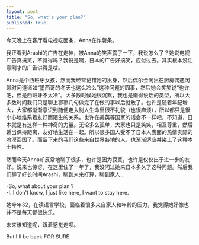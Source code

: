 ```yaml
---
layout: post
title: "So, what's your plan?"
published: true
---
```




今天晚上在客厅看电视吃面条，Anna在炸薯条。

我正看到Arashi的广告在走神，被Anna的笑声震了一下，我说怎么了？她说电视广告真搞笑，不觉得吗？我说是啊，日本的广告好搞笑，应付过去。其实根本没注意刚才的广告讲得是啥。

Anna是个西班牙女孩，然而我经常记错她的出身，然后偶尔会闹出在厨房偶遇闲聊时问道诸如“墨西哥的冬天也这么冷么”这种问题的囧事，然后她会笑笑说“也许吧，但是西班牙不太冷”。大多数时候她很沉默，我也是懒得说话的类型，所以大多数时间我们只是聊上寥寥几句做完了在做的事以后就散了。也许是随着年纪增大，大家都渐渐意识到随便走入别人生命里很不礼貌（也很麻烦），所以都只是很小心地维系着友好而陌生的关系。也许在美英等国家的话会不一样吧，不知道，日本就是有这样一种神奇的力量。无论多么孤单，大家也只是笑笑，相互尊重，然后适当保持距离，友好地生活在一起。所以很多国人受不了日本人表面的热情实际的冷漠回国了。而留下来的我们这些来自世界各地的人，也渐渐适应并染上了这种本土特性。

然而今天Anna却反常地聊了很多，也许是因为寂寞，也许是仅仅出于进一步的友好。说来也惊讶，在这里住了一年了，我没问过她来日本多久了这种问题。然后我们聊了好长时间Arashi，聊到未来打算，聊到家人...

-So, what about your plan ?  
-I..I don't know, I just like here, I want to stay here.

她今年32，在读语言学校，面临着很多来自家人和年龄的压力，我觉得她好像也并不是每天都很快乐。

未来谁知道呢，跟着感觉走呗。  

But I'll be back FOR SURE.